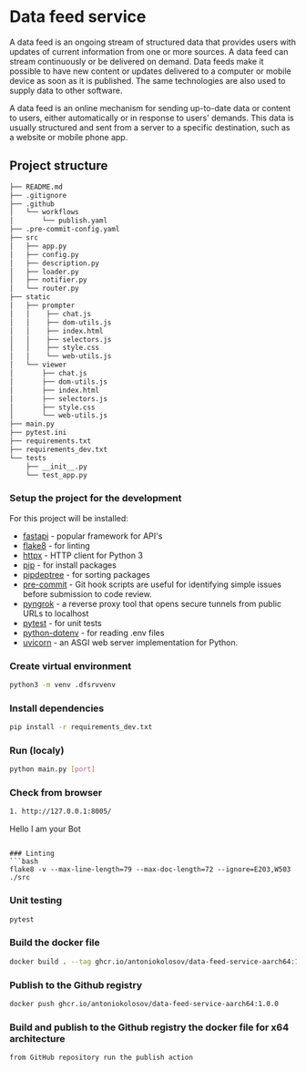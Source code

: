 # Data feed service

A data feed is an ongoing stream of structured data that provides users
with updates of current information from one or more sources. 
A data feed can stream continuously or be delivered on demand. 
Data feeds make it possible to have new content or updates delivered to 
a computer or mobile device as soon as it is published. 
The same technologies are also used to supply data to other software.

A data feed is an online mechanism for sending up-to-date data or content
to users, either automatically or in response to users' demands. 
This data is usually structured and sent from a server to a specific destination,
such as a website or mobile phone app.


## Project structure
``` bash
├── README.md
├── .gitignore
├── .github
│   └── workflows
│       └── publish.yaml
├── .pre-commit-config.yaml
├── src
│   ├── app.py
│   ├── config.py
│   ├── description.py
│   ├── loader.py
│   ├── notifier.py
│   └── router.py
├── static
│   ├── prompter
│   │    ├── chat.js
│   │    ├── dom-utils.js
│   │    ├── index.html
│   │    ├── selectors.js
│   │    ├── style.css
│   │    └── web-utils.js
│   └── viewer
│       ├── chat.js
│       ├── dom-utils.js
│       ├── index.html
│       ├── selectors.js
│       ├── style.css
│       └── web-utils.js
├── main.py
├── pytest.ini
├── requirements.txt
├── requirements_dev.txt
└── tests
    ├── __init__.py
    └── test_app.py
```

### Setup the project for the development
For this project will be installed:
* [fastapi](https://fastapi.tiangolo.com/) - popular framework for API's
* [flake8](https://flake8.pycqa.org/en/latest/) - for linting
* [httpx](https://www.python-httpx.org/) -  HTTP client for Python 3
* [pip](https://pypi.org/project/pip/) - for install packages
* [pipdeptree](https://pypi.org/project/pipdeptree/) - for sorting packages
* [pre-commit](https://pre-commit.com/) - Git hook scripts are useful for identifying simple issues before submission to code review.
* [pyngrok](https://pypi.org/project/pyngrok/) - a reverse proxy tool that opens secure tunnels from public URLs to localhost
* [pytest](https://docs.pytest.org/en/7.3.x/) - for unit tests
* [python-dotenv](https://pypi.org/project/python-dotenv/) - for reading .env files
* [uvicorn](https://www.uvicorn.org/) - an ASGI web server implementation for Python.

### Create virtual environment
```bash
python3 -m venv .dfsrvvenv
```

### Install dependencies
```bash
pip install -r requirements_dev.txt
```

### Run (localy)
```bash
python main.py [port]
```

### Check from browser
```bash
1. http://127.0.0.1:8005/
```
Hello I am your Bot
```

### Linting
```bash
flake8 -v --max-line-length=79 --max-doc-length=72 --ignore=E203,W503 ./src
```

### Unit testing
```bash
pytest
```

### Build the docker file 
```bash
docker build . --tag ghcr.io/antoniokolosov/data-feed-service-aarch64:1.0.0
```

### Publish to the Github registry
```bash
docker push ghcr.io/antoniokolosov/data-feed-service-aarch64:1.0.0
``` 

### Build and publish to the Github registry the docker file for x64 architecture
```
from GitHub repository run the publish action
```
